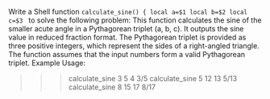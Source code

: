 Write a Shell function `calculate_sine() {
local a=$1
local b=$2
local c=$3
` to solve the following problem:
This function calculates the sine of the smaller acute angle in a Pythagorean triplet (a, b, c).
It outputs the sine value in reduced fraction format.
The Pythagorean triplet is provided as three positive integers, which represent the sides of a right-angled triangle.
The function assumes that the input numbers form a valid Pythagorean triplet.
Example Usage:
>>> calculate_sine 3 5 4
3/5
>>> calculate_sine 5 12 13
5/13
>>> calculate_sine 8 15 17
8/17